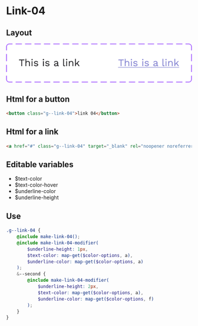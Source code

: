 # Link-04

## Layout

![alt text][link-04]

[link-04]: /src/img/global-components/link/link-04.png

## Html for a button

```html
<button class="g--link-04">link 04</button>
```

## Html for a link

```html
<a href="#" class="g--link-04" target="_blank" rel="noopener noreferrer">link 04 link</a>
```

## Editable variables

- $text-color
- $text-color-hover
- $underline-color
- $underline-height


## Use

```scss
.g--link-04 {
    @include make-link-04();
    @include make-link-04-modifier(
        $underline-height: 1px,
        $text-color: map-get($color-options, a),
        $underline-color: map-get($color-options, a)
    );
    &--second {
        @include make-link-04-modifier(
            $underline-height: 2px,
            $text-color: map-get($color-options, a),
            $underline-color: map-get($color-options, f)
        );
    }
}
```
